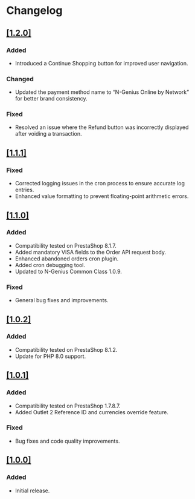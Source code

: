 # Changelog

## [[1.2.0]](https://github.com/network-international/ngenius-prestashop-plugin/releases/tag/1.2.0)

### Added

- Introduced a Continue Shopping button for improved user navigation.

### Changed

- Updated the payment method name to “N-Genius Online by Network” for better brand consistency.

### Fixed

- Resolved an issue where the Refund button was incorrectly displayed after voiding a transaction.

## [[1.1.1]](https://github.com/network-international/ngenius-prestashop-plugin/releases/tag/1.1.1)

### Fixed

- Corrected logging issues in the cron process to ensure accurate log entries.
- Enhanced value formatting to prevent floating-point arithmetic errors.

## [[1.1.0]](https://github.com/network-international/ngenius-prestashop-plugin/releases/tag/1.1.0)

### Added

- Compatibility tested on PrestaShop 8.1.7.
- Added mandatory VISA fields to the Order API request body.
- Enhanced abandoned orders cron plugin.
- Added cron debugging tool.
- Updated to N-Genius Common Class 1.0.9.

### Fixed

- General bug fixes and improvements.

## [[1.0.2]](https://github.com/network-international/ngenius-prestashop-plugin/releases/tag/1.0.2)

### Added

- Compatibility tested on PrestaShop 8.1.2.
- Update for PHP 8.0 support.

## [[1.0.1]](https://github.com/network-international/ngenius-prestashop-plugin/releases/tag/1.0.1)

### Added

- Compatibility tested on PrestaShop 1.7.8.7.
- Added Outlet 2 Reference ID and currencies override feature.

### Fixed

- Bug fixes and code quality improvements.

## [[1.0.0]](https://github.com/network-international/ngenius-prestashop-plugin/releases/tag/1.0.0)

### Added

- Initial release.
